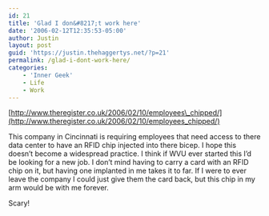 ```yaml
---
id: 21
title: 'Glad I don&#8217;t work here'
date: '2006-02-12T12:35:53-05:00'
author: Justin
layout: post
guid: 'https://justin.thehaggertys.net/?p=21'
permalink: /glad-i-dont-work-here/
categories:
    - 'Inner Geek'
    - Life
    - Work
---
```


[http://www.theregister.co.uk/2006/02/10/employees\_chipped/](http://www.theregister.co.uk/2006/02/10/employees_chipped/)

This company in Cincinnati is requiring employees that need access to there data center to have an RFID chip injected into there bicep. I hope this doesn’t become a widespread practice. I think if WVU ever started this I’d be looking for a new job. I don’t mind having to carry a card with an RFID chip on it, but having one implanted in me takes it to far. If I were to ever leave the company I could just give them the card back, but this chip in my arm would be with me forever.

Scary!